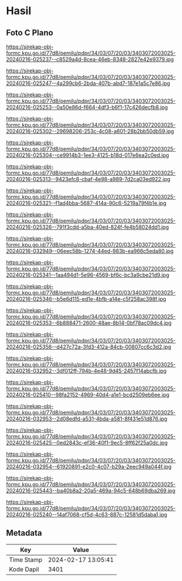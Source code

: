 # Hasil

## Foto C Plano

https://sirekap-obj-formc.kpu.go.id/77d8/pemilu/pdpr/34/03/07/20/03/3403072003025-20240216-025237--c8529a4d-8cea-46eb-8348-2827e42e9379.jpg

https://sirekap-obj-formc.kpu.go.id/77d8/pemilu/pdpr/34/03/07/20/03/3403072003025-20240216-025247--4a299cb6-2bda-407b-abd7-187e1a5c7e86.jpg

https://sirekap-obj-formc.kpu.go.id/77d8/pemilu/pdpr/34/03/07/20/03/3403072003025-20240216-025253--0a50e86d-f664-4df3-b6f1-17c426decfb8.jpg

https://sirekap-obj-formc.kpu.go.id/77d8/pemilu/pdpr/34/03/07/20/03/3403072003025-20240216-025302--29698206-253c-4c08-a601-28b2bb50db59.jpg

https://sirekap-obj-formc.kpu.go.id/77d8/pemilu/pdpr/34/03/07/20/03/3403072003025-20240216-025304--ce9914b3-1ee3-4125-b18d-017e6ea2c0ed.jpg

https://sirekap-obj-formc.kpu.go.id/77d8/pemilu/pdpr/34/03/07/20/03/3403072003025-20240216-025313--9423efc8-cbaf-4e98-a989-7d2ca03ed922.jpg

https://sirekap-obj-formc.kpu.go.id/77d8/pemilu/pdpr/34/03/07/20/03/3403072003025-20240216-025321--f1ad4bba-5687-414a-90c6-5219a79f4b1e.jpg

https://sirekap-obj-formc.kpu.go.id/77d8/pemilu/pdpr/34/03/07/20/03/3403072003025-20240216-025326--791f3cdd-a5ba-40ed-824f-fe4b58024dd1.jpg

https://sirekap-obj-formc.kpu.go.id/77d8/pemilu/pdpr/34/03/07/20/03/3403072003025-20240216-032949--06eec58b-1274-44ed-983b-ea966c5eda80.jpg

https://sirekap-obj-formc.kpu.go.id/77d8/pemilu/pdpr/34/03/07/20/03/3403072003025-20240216-025341--1aa494d1-5e96-4569-bf6c-bc3a9cbe21d9.jpg

https://sirekap-obj-formc.kpu.go.id/77d8/pemilu/pdpr/34/03/07/20/03/3403072003025-20240216-025346--b5e6d115-ed1e-4bfb-a14e-c5f258ac398f.jpg

https://sirekap-obj-formc.kpu.go.id/77d8/pemilu/pdpr/34/03/07/20/03/3403072003025-20240216-025353--6b888471-2600-48ae-8b14-0bf78ac09dc4.jpg

https://sirekap-obj-formc.kpu.go.id/77d8/pemilu/pdpr/34/03/07/20/03/3403072003025-20240216-025356--d427c72a-3fd3-412a-84cb-00807cc6c3d2.jpg

https://sirekap-obj-formc.kpu.go.id/77d8/pemilu/pdpr/34/03/07/20/03/3403072003025-20240216-032952--3df012ff-794b-4e48-9d45-2457f14abcfb.jpg

https://sirekap-obj-formc.kpu.go.id/77d8/pemilu/pdpr/34/03/07/20/03/3403072003025-20240216-025410--98fa2152-4969-40d4-a1e1-bcd2509eb6ee.jpg

https://sirekap-obj-formc.kpu.go.id/77d8/pemilu/pdpr/34/03/07/20/03/3403072003025-20240216-032953--2d08edfd-a531-4bda-a581-8f431e51d876.jpg

https://sirekap-obj-formc.kpu.go.id/77d8/pemilu/pdpr/34/03/07/20/03/3403072003025-20240216-025425--0ed2843c-ef36-40f1-9ec5-8ff62f25a0dc.jpg

https://sirekap-obj-formc.kpu.go.id/77d8/pemilu/pdpr/34/03/07/20/03/3403072003025-20240216-032954--61920891-e2c0-4c07-b29a-2eec949a044f.jpg

https://sirekap-obj-formc.kpu.go.id/77d8/pemilu/pdpr/34/03/07/20/03/3403072003025-20240216-025443--ba40b8a2-20a5-469a-94c5-648b69dba269.jpg

https://sirekap-obj-formc.kpu.go.id/77d8/pemilu/pdpr/34/03/07/20/03/3403072003025-20240216-025240--14af7068-cf5d-4c63-887c-12581d5daba1.jpg


## Metadata

| Key        | Value               |
| ---------- | ------------------- |
| Time Stamp | 2024-02-17 13:05:41 |
| Kode Dapil | 3401                |



